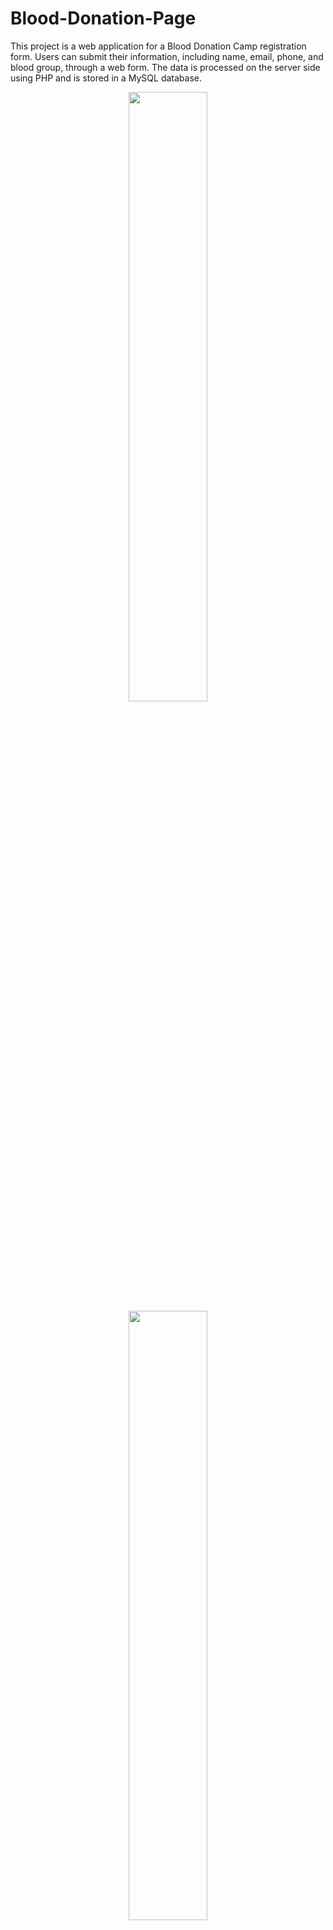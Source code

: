 # Blood-Donation-Page
This project is a web application for a Blood Donation Camp registration form. Users can submit their information, including name, email, phone, and blood group, through a web form. The data is processed on the server side using PHP and is stored in a MySQL database.

<p align="center">
  <img src="https://i.imgur.com/owrnwIq.png" width="50%">
  <img src="https://i.imgur.com/xbwz0g8.png" width="50%">
</p>

## Usage
-  Open the html.php file in your web browser.
-   Fill out the registration form with your details.
-  Click the "Submit" button to send the form data to the server.

## Database Configuration
Make sure you have a MySQL database set up for this project. Update the database connection details in the submit.php file:

`$conn = mysqli_connect('your-host', 'your-username', 'your-password', 'your-database');`
